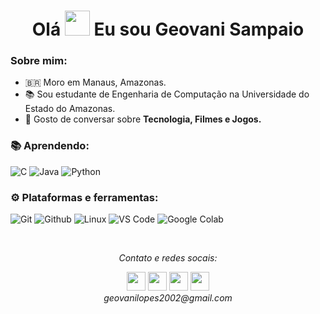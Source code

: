 <h1 align="center">Olá <img src="https://github.com/sudnyeshtalekar/sudnyeshtalekar/blob/master/Assets/Hi.gif" width="40px"> Eu sou Geovani Sampaio</h1>

### Sobre mim:</br>
- 🇧🇷 Moro em Manaus, Amazonas.
- 📚 Sou estudante de Engenharia de Computação na Universidade do Estado do Amazonas. 
- 💬 Gosto de conversar sobre **Tecnologia, Filmes e Jogos.**

### :books: Aprendendo: </br>
![C](https://img.shields.io/badge/-C-000000?style=for-the-badge&logo=C)
![Java](https://img.shields.io/badge/-Java-000000?style=for-the-badge&logo=Java&logoColor=007396)
![Python](https://img.shields.io/badge/python-3670A0?style=for-the-badge&logo=python&logoColor=ffdd54)

### :gear: Plataformas e ferramentas: </br>
![Git](http://img.shields.io/badge/-Git-000000?style=for-the-badge&logo=Git)
![Github](http://img.shields.io/badge/-Github-000000?style=for-the-badge&logo=Github&logoColor=green)
![Linux](http://img.shields.io/badge/-Linux-000000?style=for-the-badge&logo=linux)
![VS Code](http://img.shields.io/badge/-VS%20Code-000000?style=for-the-badge&logo=Visual-studio-code&logoColor=blue)
![Google Colab](https://img.shields.io/badge/Colab-000000?style=for-the-badge&logo=GoogleColab&logoColor=orange)

</br>
<p align="center">
  <i>Contato e redes socais: </i>

  <p align="center">
    <a href="https://twitter.com/geooww_" alt="Twitter"><img src="https://github.com/nitish-awasthi/nitish-awasthi/blob/master/twitter.png" height="30" width="30"></a>     
    <a href="https://www.linkedin.com/in/geovani-sampaio-52415b216/" alt="Linkedin"><img src="https://github.com/nitish-awasthi/nitish-awasthi/blob/master/174857.png" height="30" width="30"></a>
  <a href="https://www.facebook.com/geovani.sampaio.7" alt="Facebook"><img src="https://github.com/nitish-awasthi/nitish-awasthi/blob/master/1024px-Facebook_Logo_(2019).png" height="30" width="30"></a>
  <a href="https://www.instagram.com/geovani_sampaio" alt="Facebook"><img src="https://github.com/nitish-awasthi/nitish-awasthi/blob/master/instagram-logo-png-transparent-background-hd-3.png" height="30" width="30"></a>
  </br>
  <i>geovanilopes2002@gmail.com</i>
    
  </p>

